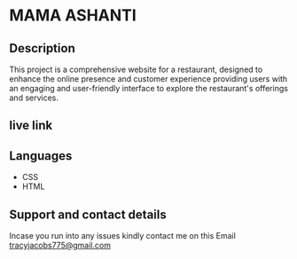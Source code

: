  # MAMA ASHANTI
## Description

This project is a comprehensive website for a restaurant, designed to enhance the online presence and customer experience providing users with an engaging and user-friendly interface to explore the restaurant's offerings and services.

## live link


##  Languages 
* CSS
* HTML 

## Support and contact details

Incase you run into any issues kindly contact me on this Email tracyjacobs775@gmail.com
